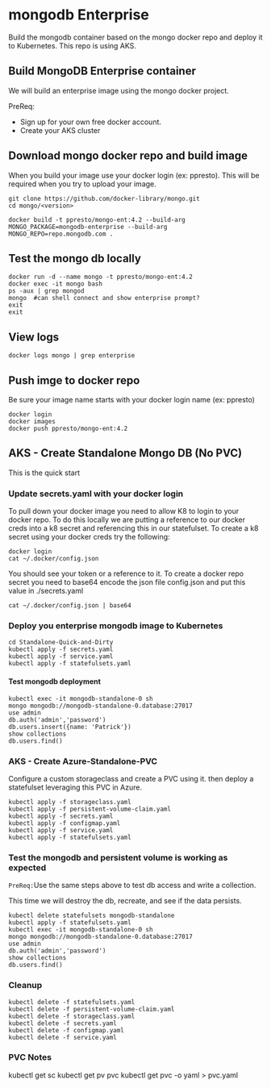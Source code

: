 # mongodb Enterprise
Build the mongodb container based on the mongo docker repo and deploy it to Kubernetes.  This repo is using AKS.

## Build MongoDB Enterprise container 
We will build an enterprise image using the mongo docker project.  

PreReq:
* Sign up for your own free docker account.
* Create your AKS cluster

## Download mongo docker repo and build image
When you build your image use your docker login (ex: ppresto).  This will be required when you try to upload your image.
```
git clone https://github.com/docker-library/mongo.git
cd mongo/<version>

docker build -t ppresto/mongo-ent:4.2 --build-arg MONGO_PACKAGE=mongodb-enterprise --build-arg MONGO_REPO=repo.mongodb.com .
```

## Test the mongo db locally
```
docker run -d --name mongo -t ppresto/mongo-ent:4.2
docker exec -it mongo bash
ps -aux | grep mongod
mongo  #can shell connect and show enterprise prompt?
exit
exit
```

## View logs
```
docker logs mongo | grep enterprise
```

## Push imge to docker repo
Be sure your image name starts with your docker login name (ex: ppresto)
```
docker login
docker images
docker push ppresto/mongo-ent:4.2
```

## AKS - Create Standalone Mongo DB (No PVC)
This is the quick start

### Update secrets.yaml with your docker login
To pull down your docker image you need to allow K8 to login to your docker repo.  To do this locally we are putting a reference to our docker creds into a k8 secret and referencing this in our statefulset.  To create a k8 secret using your docker creds try the following:
```
docker login
cat ~/.docker/config.json
``` 

You should see your token or a reference to it.  To create a docker repo secret you need to base64 encode the json file config.json and put this value in ./secrets.yaml
```
cat ~/.docker/config.json | base64
```

### Deploy you enterprise mongodb image to Kubernetes
```
cd Standalone-Quick-and-Dirty
kubectl apply -f secrets.yaml
kubectl apply -f service.yaml
kubectl apply -f statefulsets.yaml
```

#### Test mongodb deployment
```
kubectl exec -it mongodb-standalone-0 sh
mongo mongodb://mongodb-standalone-0.database:27017
use admin
db.auth('admin','password')
db.users.insert({name: 'Patrick'})
show collections
db.users.find()
```

### AKS - Create Azure-Standalone-PVC
Configure a custom storageclass and create a PVC using it.  then deploy a statefulset leveraging this PVC in Azure.

```
kubectl apply -f storageclass.yaml
kubectl apply -f persistent-volume-claim.yaml
kubectl apply -f secrets.yaml
kubectl apply -f configmap.yaml
kubectl apply -f service.yaml
kubectl apply -f statefulsets.yaml
```

### Test the mongodb and persistent volume is working as expected
`PreReq:`Use the same steps above to test db access and write a collection.  

This time we will destroy the db, recreate, and see if the data persists.

```
kubectl delete statefulsets mongodb-standalone
kubectl apply -f statefulsets.yaml
kubectl exec -it mongodb-standalone-0 sh
mongo mongodb://mongodb-standalone-0.database:27017
use admin
db.auth('admin','password')
show collections
db.users.find()
```

### Cleanup
```
kubectl delete -f statefulsets.yaml
kubectl delete -f persistent-volume-claim.yaml
kubectl delete -f storageclass.yaml
kubectl delete -f secrets.yaml
kubectl delete -f configmap.yaml
kubectl delete -f service.yaml
```

### PVC Notes
kubectl get sc
kubectl get pv pvc
kubectl get pvc <name> -o yaml > pvc.yaml
